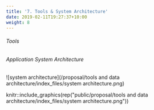 ```yaml
---
title: '7. Tools & System Architecture'
date: 2019-02-11T19:27:37+10:00
weight: 8
---
```


###### Tools

###### Application System Architecture
![system architecture](/proposal/tools and data architecture/index_files/system architecture.png)

knitr::include_graphics(rep("public/proposal/tools and data architecture/index_files/system architecture.png"))
